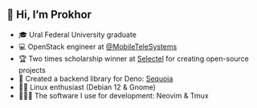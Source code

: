 ## 👋 Hi, I’m Prokhor
- 🎓 Ural Federal University graduate
- 💻 OpenStack engineer at [@MobileTeleSystems](https://github.com/MobileTeleSystems)
- 🏆 Two times scholarship winner at [Selectel](https://selectel.ru) for creating open-source projects
- 🦖 Created a backend library for Deno: [Sequoia](https://sequoia.len0xx.ru)
- 🧙‍♂️ Linux enthusiast (Debian 12 & Gnome)
- 👨🏻‍💻 The software I use for development: Neovim & Tmux 
